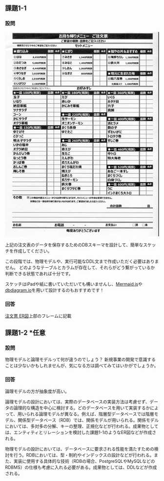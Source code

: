 ## 課題1-1
### 設問
![](assets/order.png)

上記の注文表のデータを保存するためのDBスキーマを設計して、簡単なスケッチを作成してください。

この段階では、物理モデルや、実行可能なDDL文まで作成いただく必要はありません。
どのようなテーブルとカラムが存在して、それらがどう繋がっているか判断できる状態であれば十分です。

スケッチはiPadや紙に書いていただいても構いませんし、[Mermaid.js](https://mermaid-js.github.io/mermaid/#/)や[dbdiagram.io](https://dbdiagram.io/home)を用いて設計するのもおすすめです！

### 回答
[注文票 ER図](https://miro.com/app/board/uXjVLyG5gQE=/?share_link_id=416247123414)上部のフレームに記載

## 課題1-2 *任意
### 設問
物理モデルと論理モデルって何が違うのでしょう？
新規事業の開発で意識することは少ないかもしれませんが、気になる方は調べてみてはいかがでしょうか。

### 回答
論理モデルの方が抽象度が高い。

論理モデルの設計においては、実際のデータベースの実装方法は考慮せず、データの論理的な構造を中心に検討する。どのデータベースを用いて実装するかによって、用いられる論理モデルが異なる。例えば、階層型データベースでは階層モデル、関係型データベース（RDB）では、関係モデルが用いられる。関係モデルにおいては、多対多の分解、キーの整理、正規化などが行われる。成果物としては、エンティティとリレーションを検討した課題1-1のようなER図などが作成される。

物理モデルの設計においては、データベースに要求される性能を満たすための検討を行う。RDBにおいては、型・制約やインデックスの設計などが行われる。また、実装に使用する具体的な技術（RDBの場合、PostgreSQLやMySQLなどのRDBMS）の仕様も考慮に入れる必要がある。成果物としては、DDLなどが作成される。